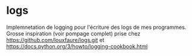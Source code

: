 # logs
Implemnetation de logging pour l'écriture des logs de mes programmes.
Grosse inspiration (voir pompage complet) prise chez https://github.com/louxfaure/logs.git et https://docs.python.org/3/howto/logging-cookbook.html


